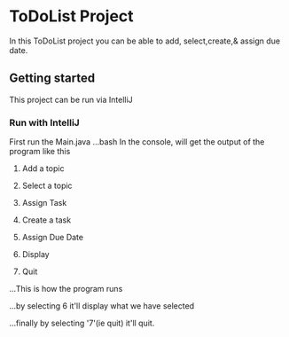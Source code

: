 # ToDoList Project
In this ToDoList project you can be able to add, select,create,& assign due date.

## Getting started
This project can be run via IntelliJ

### Run with IntelliJ
First run the Main.java 
...bash
 In the console, will get the output of the program like this

1. Add a topic
2. Select a topic
3. Assign Task
4. Create a task
5. Assign Due Date
6. Display

7. Quit
   

   
...This is how the program runs 

...by selecting 6 it'll display what we have selected 

...finally by selecting '7'(ie quit)  it'll quit.
